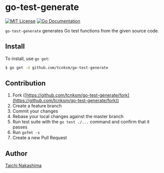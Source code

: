 # go-test-generate

[![MIT License](http://img.shields.io/badge/license-MIT-blue.svg?style=flat-square)][license]
[![Go Documentation](http://img.shields.io/badge/go-documentation-blue.svg?style=flat-square)][godocs]

[license]: /LICENSE
[godocs]: http://godoc.org/github.com/tcnksm/go-test-generate


`go-test-generate` generates Go test functions from the given source code.

## Install

To install, use `go get`:

```bash
$ go get -d github.com/tcnksm/go-test-generate
```

## Contribution

1. Fork ([https://github.com/tcnksm/go-test-generate/fork](https://github.com/tcnksm/go-test-generate/fork))
1. Create a feature branch
1. Commit your changes
1. Rebase your local changes against the master branch
1. Run test suite with the `go test ./...` command and confirm that it passes
1. Run `gofmt -s`
1. Create a new Pull Request

## Author

[Taichi Nakashima](https://github.com/tcnksm)
